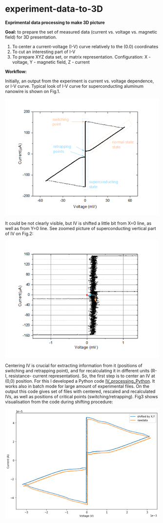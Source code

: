 # experiment-data-to-3D
__Exprimental data processing to make 3D picture__

__Goal:__ to prepare the set of measured data (current vs. voltage vs. magnetic field) for 3D presentation.

1. To center a current-voltage (I-V) curve relatively to the (0.0) coordinates
2. To cut an interesting part of I-V
3. To prepare XYZ data set, or matrix representation. Configuration: X - voltage, Y - magnetic field, Z - current

__Workflow:__

Initially, an output from the experiment is current vs. voltage dependence, or I-V curve. Typical look of I-V curve for superconducting aluminum nanowire is shown on Fig.1.

![Fig.1](https://github.com/andr-nau/experiment-data-to-3D/blob/master/Fig1.gif "IV")

It could be not clearly visible, but IV is shifted a little bit from X=0 line, as well as from Y=0 line. See zoomed picture of superconducting vertical part of IV on Fig.2:

![Fig.2](https://github.com/andr-nau/experiment-data-to-3D/blob/master/Fig2.gif "IV zoom")

Centering IV is crucial for extracting information from it (positions of switching and retrapping point), and for recalculating it in different units (R-I, resistance- current representation). So, the first step is to center an IV at (0,0) position. For this I developed a Python code [IV_processing_Python](https://github.com/andr-nau/IV_processing_python). It works also in batch mode for large amount of experimental files. On the output this code gives set of files with centered, rescaled and recalculated IVs, as well as positions of critical points (switching/retrapping). Fig3 shows visualisation from the code during shifting procedure:

![Fig.3](https://github.com/andr-nau/experiment-data-to-3D/blob/master/Fig3.png "IV shift")
